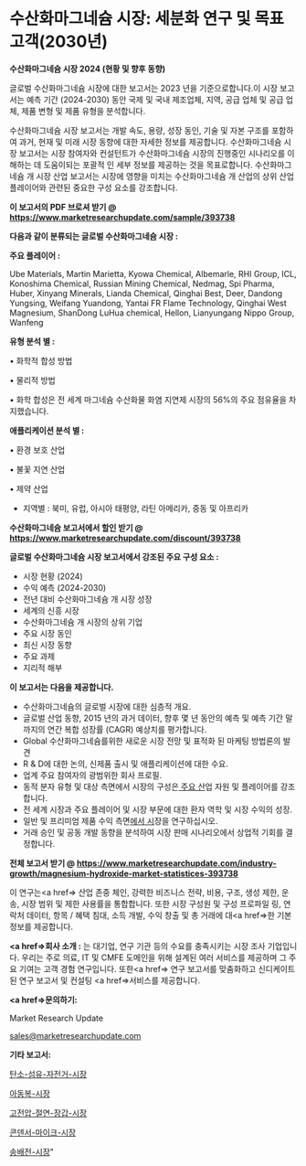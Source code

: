 # 수산화마그네슘 시장: 세분화 연구 및 목표 고객(2030년)

<strong>수산화마그네슘 시장 2024 (현황 및 향후 동향)</strong>

글로벌 수산화마그네슘 시장에 대한 보고서는 2023 년을 기준으로합니다.이 시장 보고서는 예측 기간 (2024-2030) 동안 국제 및 국내 제조업체, 지역, 공급 업체 및 공급 업체, 제품 변형 및 제품 유형을 분석합니다.

수산화마그네슘 시장 보고서는 개발 속도, 용량, 성장 동인, 기술 및 자본 구조를 포함하여 과거, 현재 및 미래 시장 동향에 대한 자세한 정보를 제공합니다. 수산화마그네슘 시장 보고서는 시장 참여자와 컨설턴트가 수산화마그네슘 시장의 진행중인 시나리오를 이해하는 데 도움이되는 포괄적 인 세부 정보를 제공하는 것을 목표로합니다. 수산화마그네슘 개 시장 산업 보고서는 시장에 영향을 미치는 수산화마그네슘 개 산업의 상위 산업 플레이어와 관련된 중요한 구성 요소를 강조합니다.



<strong>이 보고서의 PDF 브로셔 받기 @ <a href=https://www.marketresearchupdate.com/sample/393738>https://www.marketresearchupdate.com/sample/393738</a></strong>



<strong>다음과 같이 분류되는 글로벌 수산화마그네슘 시장 :</strong>



<strong>주요 플레이어 :</strong>

Ube Materials, Martin Marietta, Kyowa Chemical, Albemarle, RHI Group, ICL, Konoshima Chemical, Russian Mining Chemical, Nedmag, Spi Pharma, Huber, Xinyang Minerals, Lianda Chemical, Qinghai Best, Deer, Dandong Yungsing, Weifang Yuandong, Yantai FR Flame Technology, Qinghai West Magnesium, ShanDong LuHua chemical, Hellon, Lianyungang Nippo Group, Wanfeng



<strong>유형 분석 별 :</strong>

• 화학적 합성 방법

• 물리적 방법

• 화학 합성은 전 세계 마그네슘 수산화물 화염 지연제 시장의 56%의 주요 점유율을 차지했습니다.



<strong>애플리케이션 분석 별 :</strong>

• 환경 보호 산업

• 불꽃 지연 산업

• 제약 산업

<ul>
  <li>지역별 : 북미, 유럽, 아시아 태평양, 라틴 아메리카, 중동 및 아프리카</li>
</ul>


<strong>수산화마그네슘 보고서에서 할인 받기 @ <a href=https://www.marketresearchupdate.com/discount/393738>https://www.marketresearchupdate.com/discount/393738</a></strong>



<strong>글로벌 수산화마그네슘 시장 보고서에서 강조된 주요 구성 요소 :</strong>
<ul>
  <li>시장 현황 (2024)</li>
  <li>수익 예측 (2024-2030)</li>
  <li>전년 대비 수산화마그네슘 개 시장 성장</li>
  <li>세계의 신흥 시장</li>
  <li>수산화마그네슘 개 시장의 상위 기업</li>
  <li>주요 시장 동인</li>
  <li>최신 시장 동향</li>
  <li>주요 과제</li>
  <li>지리적 해부</li>
</ul>


<strong>이 보고서는 다음을 제공합니다.</strong>
<ul>
  <li>수산화마그네슘의 글로벌 시장에 대한 심층적 개요.</li>
  <li>글로벌 산업 동향, 2015 년의 과거 데이터, 향후 몇 년 동안의 예측 및 예측 기간 말까지의 연간 복합 성장률 (CAGR) 예상치를 평가합니다.</li>
  <li>Global 수산화마그네슘를위한 새로운 시장 전망 및 표적화 된 마케팅 방법론의 발견</li>
  <li>R &amp; D에 대한 논의, 신제품 출시 및 애플리케이션에 대한 수요.</li>
  <li>업계 주요 참여자의 광범위한 회사 프로필.</li>
  <li>동적 분자 유형 및 대상 측면에서 시장의 구성은<a href=> 주요 산</a>업 자원 및 플레이어를 강조합니다.</li>
  <li>전 세계 시장과 주요 플레이어 및 시장 부문에 대한 환자 역학 및 시장 수익의 성장.</li>
  <li>일반 및 프리미엄 제품 수익 측면<a href=>에서 시</a>장을 연구하십시오.</li>
  <li>거래 승인 및 공동 개발 동향을 분석하여 시장 판매 시나리오에서 상업적 기회를 결정합니다.</li>
</ul>



<strong>전체 보고서 받기 @ <a href=https://www.marketresearchupdate.com/industry-growth/magnesium-hydroxide-market-statistices-393738>https://www.marketresearchupdate.com/industry-growth/magnesium-hydroxide-market-statistices-393738</a></strong>

이 연구는<a href=> 산업 존중</a> 체인, 강력한 비즈니스 전략, 비용, 구조, 생성 제한, 운송, 시장 범위 및 제한 사용률을 통합합니다. 또한 시장 구성원 및 구성 프로파일 링, 연락처 데이터, 항목 / 혜택 침대, 소득 개발, 수익 창출 및 총 거래에 대<a href=>한 기본 </a>정보를 제공합니다.



<strong><a href=>회사 소</a>개 :</strong>
는 대기업, 연구 기관 등의 수요를 충족시키는 시장 조사 기업입니다. 우리는 주로 의료, IT 및 CMFE 도메인을 위해 설계된 여러 서비스를 제공하며 그 주요 기여는 고객 경험 연구입니다. 또한<a href=> 연구 보</a>고서를 맞춤화하고 신디케이트 된 연구 보고서 및 컨설팅 <a href=>서비스</a>를 제공합니다.



<strong><a href=>문의하기:</a></strong>

Market Research Update

sales@marketresearchupdate.com



<strong>기타 보고서:</strong>

<a href=https://www.linkedin.com/pulse/탄소-섬유-자전거-시장-규모-및-성장-2023-survey-spotlight-pro-24-analysis/>탄소-섬유-자전거-시장</a>

<a href=https://www.linkedin.com/pulse/아동복-시장-현재-및-미래-성장-2029-trendsetters-talk-360-analysis-y5byf/>아동복-시장</a>

<a href=https://www.linkedin.com/pulse/고전압-절연-장갑-시장-현재-및-미래-성장-2029-consumer-connection-chronicles-24--sjmyf/>고전압-절연-장갑-시장</a>

<a href=https://www.linkedin.com/pulse/콘덴서-마이크-시장-현재-및-미래-성장-2030-survey-savvy-insights-360-analysis-mxntf/>콘덴서-마이크-시장</a>

<a href=https://www.linkedin.com/pulse/송배전-시장-동향-및-성장-전망-market-matrix-musings-analysis-7dpmf/>송배전-시장</a>"
